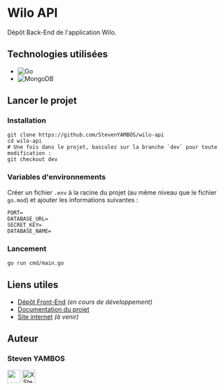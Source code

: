 # Wilo API

Dépôt Back-End de l'application Wilo.

## Technologies utilisées

- ![Go](https://img.shields.io/badge/go-%2300ADD8.svg?style=for-the-badge&logo=go&logoColor=white)
- ![MongoDB](https://img.shields.io/badge/MongoDB-%234ea94b.svg?style=for-the-badge&logo=mongodb&logoColor=white)

## Lancer le projet

### Installation

```shell
git clone https://github.com/StevenYAMBOS/wilo-api
cd wilo-api
# Une fois dans le projet, basculez sur la branche `dev` pour toute modification :
git checkout dev
```

### Variables d'environnements

Créer un fichier `.env` à la racine du projet (au même niveau que le fichier `go.mod`) et ajouter les informations suivantes :

```shell
PORT=
DATABASE_URL=
SECRET_KEY=
DATABASE_NAME=
```

### Lancement

```bash
go run cmd/main.go
```

## Liens utiles

- [Dépôt Front-End](https://github.com/StevenYAMBOS/wilo-frontend) *(en cours de développement)*
- [Documentation du projet](./documentation/documentation.md)
- [Site internet](#) *(à venir)*

## Auteur

### Steven YAMBOS

<a href="https://github.com/StevenYAMBOS"><img src="https://cdn-icons-png.flaticon.com/512/25/25231.png" width="30px" alt="" /><a/>
<a href="https://x.com/StevenYambos">
<img src="https://upload.wikimedia.org/wikipedia/commons/5/53/X_logo_2023_original.svg" width="30px" alt="X Steven YAMBOS"/>
</a>
